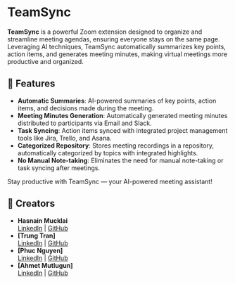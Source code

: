 # TeamSync

**TeamSync** is a powerful Zoom extension designed to organize and streamline meeting agendas, ensuring everyone stays on the same page. Leveraging AI techniques, TeamSync automatically summarizes key points, action items, and generates meeting minutes, making virtual meetings more productive and organized.

## 🚀 Features

- **Automatic Summaries**: AI-powered summaries of key points, action items, and decisions made during the meeting.
- **Meeting Minutes Generation**: Automatically generated meeting minutes distributed to participants via Email and Slack.
- **Task Syncing**: Action items synced with integrated project management tools like Jira, Trello, and Asana.
- **Categorized Repository**: Stores meeting recordings in a repository, automatically categorized by topics with integrated highlights.
- **No Manual Note-taking**: Eliminates the need for manual note-taking or task syncing after meetings.

Stay productive with TeamSync — your AI-powered meeting assistant!

## 👥 Creators

- **Hasnain Mucklai**  
  [LinkedIn](https://www.linkedin.com/in/hasnainmucklai) | [GitHub](https://github.com/Hasnain7861)
- **[Trung Tran]**  
  [LinkedIn](https://www.linkedin.com/in/trung-tran1234) | [GitHub](https://github.com/trungtran1234)
- **[Phuc Nguyen]**  
  [LinkedIn](https://www.linkedin.com/in/phuc-ngoc-tan-nguyen) | [GitHub](https://github.com/food0903)
- **[Ahmet Mutlugun]**  
  [LinkedIn](https://www.linkedin.com/in/ahmet-mutlugun) | [GitHub](https://github.com/othercreator)
